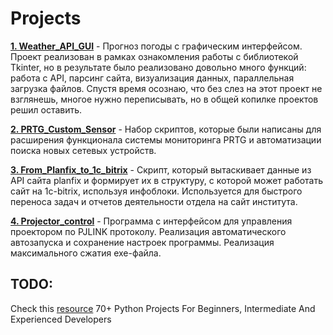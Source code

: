 # Projects

[**1. Weather_API_GUI**](https://github.com/devFF/FindJob/tree/main/Projects/Weather_API_GUI) - 
Прогноз погоды с графическим интерфейсом. Проект реализован в рамках ознакомления работы с библиотекой Tkinter, 
но в результате было реализовано довольно много функций: работа с API, парсинг сайта, визуализация данных, параллельная загрузка файлов. 
Спустя время осознаю, что без слез на этот проект не взглянешь, многое нужно переписывать, но в общей копилке проектов решил оставить.

[**2. PRTG_Custom_Sensor**](https://github.com/devFF/FindJob/tree/main/Projects/PRTG_Custom_Sensor) - 
Набор скриптов, которые были написаны для расширения функционала системы мониторинга PRTG и автоматизации поиска новых сетевых устройств. 


[**3. From_Planfix_to_1c_bitrix**](https://github.com/devFF/FindJob/tree/main/Projects/From_Planfix_to_1c_bitrix) - 
Скрипт, который вытаскивает данные из API сайта planfix и формирует их в структуру, с которой может работать сайт на 1c-bitrix, используя инфоблоки. 
Используется для быстрого переноса задач и отчетов деятельности отдела на сайт института.


[**4. Projector_control**](https://github.com/devFF/FindJob/tree/main/Projects/Projector_control) - 
Программа с интерфейсом для управления проектором по PJLINK протоколу. Реализация автоматического автозапуска и сохранение настроек программы. Реализация максимального сжатия exe-файла.


## TODO:
Check this [resource](https://www.theinsaneapp.com/2021/06/list-of-python-projects-with-source-code-and-tutorials.html)
70+ Python Projects For Beginners, Intermediate And Experienced Developers
